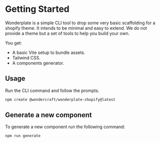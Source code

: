 
# Getting Started

Wonderplate is a simple CLI tool to drop some very basic scaffolding for a shopify theme. It intends to be minimal and easy to extend. We do not provide a theme but a set of tools to help you build your own.

You get:

- A basic Vite setup to bundle assets.
- Tailwind CSS.
- A components generator.

## Usage

Run the CLI command and follow the prompts.

```bash
npm create @wondercraft/wonderplate-shopify@latest
```

## Generate a new component

To generate a new component run the following command:

```bash
npm run generate
```
